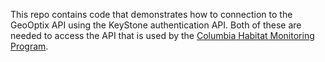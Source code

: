 This repo contains code that demonstrates how to connection to the GeoOptix API using the KeyStone authentication API. Both of these are needed to access the API that is used by the [Columbia Habitat Monitoring Program](http://champmonitoring.org).